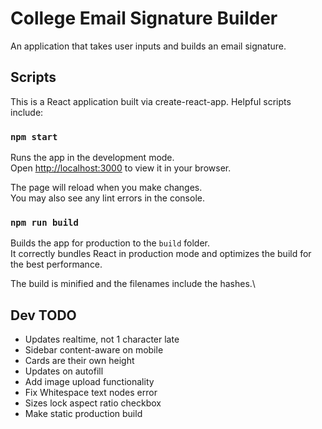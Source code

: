 # College Email Signature Builder

An application that takes user inputs and builds an email signature. 

## Scripts

This is a React application built via create-react-app. Helpful scripts include: 

### `npm start`

Runs the app in the development mode.\
Open [http://localhost:3000](http://localhost:3000) to view it in your browser.

The page will reload when you make changes.\
You may also see any lint errors in the console.

### `npm run build`

Builds the app for production to the `build` folder.\
It correctly bundles React in production mode and optimizes the build for the best performance.

The build is minified and the filenames include the hashes.\

## Dev TODO 
- Updates realtime, not 1 character late
- Sidebar content-aware on mobile
- Cards are their own height
- Updates on autofill
- Add image upload functionality
- Fix Whitespace text nodes error 
- Sizes lock aspect ratio checkbox
- Make static production build